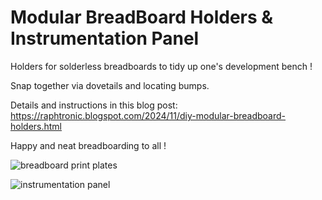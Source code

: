 # Modular BreadBoard Holders & Instrumentation Panel

Holders for solderless breadboards to tidy up one's development bench !

Snap together via dovetails and locating bumps.

Details and instructions in this blog post: https://raphtronic.blogspot.com/2024/11/diy-modular-breadboard-holders.html

Happy and neat breadboarding to all !

![breadboard print plates](https://github.com/user-attachments/assets/1abb6d3a-201c-4eb3-b9b3-1805d2403ef8)

![instrumentation panel](https://github.com/user-attachments/assets/ee74dee2-ffcc-4439-8440-ba112ede6ac5)
